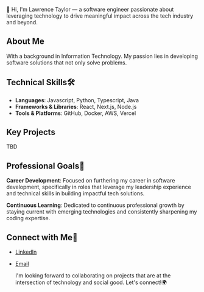 👋 Hi, I'm Lawrence Taylor — a software engineer passionate about leveraging technology to drive meaningful impact across the tech industry and beyond.

About Me
---
With a background in Information Technology.  My passion lies in developing software solutions that not only solve problems.

Technical Skills🛠️
---
* **Languages**: Javascript, Python, Typescript, Java
* **Frameworks & Libraries**: React, Next.js, Node.js
* **Tools & Platforms**: GitHub, Docker, AWS, Vercel

Key Projects
---
TBD

Professional Goals🚀
---
**Career Development**: Focused on furthering my career in software development, specifically in roles that leverage my leadership experience and technical skills in building impactful tech solutions.

**Continuous Learning**: Dedicated to continuous professional growth by staying current with emerging technologies and consistently sharpening my coding expertise.

Connect with Me📨
---
* [LinkedIn](https://www.linkedin.com/in/lawrencetaylor2/) 
* [Email](mailto:lawrencetaylor2nd@gmail.com)

  I'm looking forward to collaborating on projects that are at the intersection of technology and social good.  Let's connect!🌍
